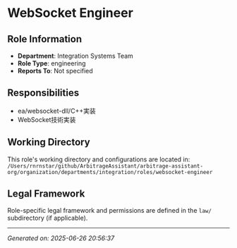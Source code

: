 # WebSocket Engineer

## Role Information
- **Department**: Integration Systems Team
- **Role Type**: engineering
- **Reports To**: Not specified

## Responsibilities
- ea/websocket-dll/C++実装
- WebSocket技術実装

## Working Directory
This role's working directory and configurations are located in:
`/Users/rnrnstar/github/ArbitrageAssistant/arbitrage-assistant-org/organization/departments/integration/roles/websocket-engineer`

## Legal Framework
Role-specific legal framework and permissions are defined in the `law/` subdirectory (if applicable).

---
*Generated on: 2025-06-26 20:56:37*
